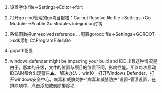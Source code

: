 1. 设置字体
file->Settings->Editor->font

2. 打开go mod管理的go项目报错：Cannot Resolve file
file->Settings->Go Modules->Enable Go Modules integration打钩

3. 系统函数报unresolved reference ...
配置goroot:
file->Settings->GOROOT->sdk添加 C:\Program Files\Go

4. gopath配置

5. windows defender might be impacting your build and IDE
出现这种情况是由于，版本的升级，文件的位置与项目的位置不同，影响性能。所以每次启动IDEA时都会出现警告⚠。
解决办法：
win10：打开Windows Defender，打开windows安全中心，病毒和威胁防护-“病毒和威胁防护”设置-管理设置，在排除项中，点击添加或删除排除项


